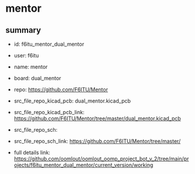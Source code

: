 # mentor
 
## summary 
* id: f6itu_mentor_dual_mentor
* user: f6itu
* name: mentor
* board: dual_mentor
* repo: https://github.com/F6ITU/Mentor
* src_file_repo_kicad_pcb: dual_mentor.kicad_pcb
* src_file_repo_kicad_pcb_link: https://github.com/F6ITU/Mentor/tree/master/dual_mentor.kicad_pcb


* src_file_repo_sch: 
* src_file_repo_sch_link: https://github.com/F6ITU/Mentor/tree/master/
* full details link: https://github.com/oomlout/oomlout_oomp_project_bot_v_2/tree/main/projects/f6itu_mentor_dual_mentor/current_version/working  







